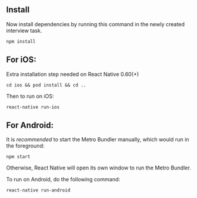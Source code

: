 ## Install

Now install dependencies by running this command in the newly created interview task.

```
npm install
```

## For iOS:

Extra installation step needed on React Native 0.60(+)

```
cd ios && pod install && cd ..
```

Then to run on iOS:

```
react-native run-ios
```

## For Android:

It is *recommended* to start the Metro Bundler manually, which would run in the foreground:

```
npm start
```

Otherwise, React Native will open its own window to run the Metro Bundler.

To run on Android, do the following command:

```
react-native run-android
```
